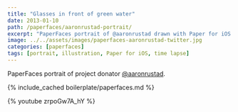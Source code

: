 ```yaml
---
title: "Glasses in front of green water"
date: 2013-01-10
path: /paperfaces/aaronrustad-portrait/
excerpt: "PaperFaces portrait of @aaronrustad drawn with Paper for iOS on an iPad."
image: ../../assets/images/paperfaces-aaronrustad-twitter.jpg
categories: [paperfaces]
tags: [portrait, illustration, Paper for iOS, time lapse]
---
```


PaperFaces portrait of project donator [@aaronrustad](https://twitter.com/aaronrustad).

{% include_cached boilerplate/paperfaces.md %}

{% youtube zrpoGw7A_hY %}
